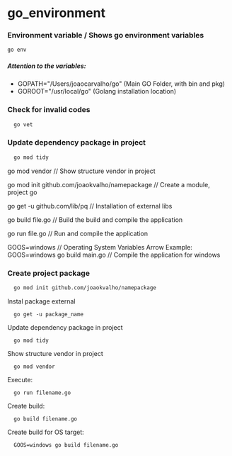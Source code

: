 # go_environment

### Environment variable / Shows go environment variables
```bash 
go env
```
##### Attention to the variables:
* GOPATH="/Users/joaocarvalho/go" (Main GO Folder, with bin and pkg)
* GOROOT="/usr/local/go" (Golang installation location)


### Check for invalid codes
```bash
  go vet
```

### Update dependency package in project
```bash
  go mod tidy
```

go mod vendor // Show structure vendor in project

go mod init github.com/joaokvalho/namepackage // Create a module, project go

go get -u github.com/lib/pq // Installation of external libs

go build file.go // Build the build and compile the application

go run file.go // Run and compile the application

GOOS=windows // Operating System Variables Arrow
Example:
GOOS=windows go build main.go // Compile the application for windows





### Create project package
```bash
  go mod init github.com/joaokvalho/namepackage
```

Instal package external
```
  go get -u package_name
```

Update dependency package in project
```
  go mod tidy
```

Show structure vendor in project
```
  go mod vendor
```

Execute:
```
  go run filename.go
```

Create build:
```
  go build filename.go
```

Create build for OS target:
```
  GOOS=windows go build filename.go
```
